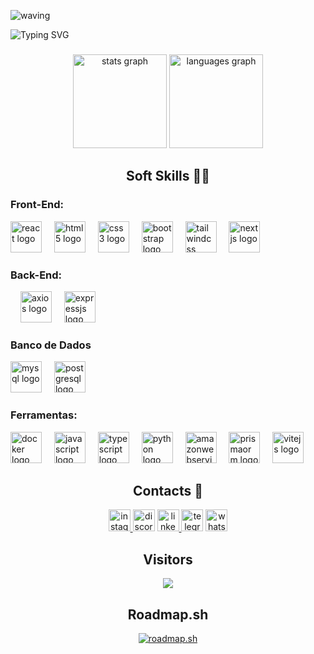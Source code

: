 ![waving](https://capsule-render.vercel.app/api?type=waving&height=200&color=00CED1&text=Gabriel%20Henrique&reversal=false&textBg=false&animation=blink&fontAlignY=40&fontSize=70)

![Typing SVG](https://readme-typing-svg.herokuapp.com/?color=00bfbf&size=35&center=true&vCenter=true&width=1000&lines=I%C2%B4m+20+years+;Learning+to+program;I+like+IT+area+%F0%9F%92%BB;Welcome+to+my+profile+%F0%9F%9A%80)


###

<div align="center">
  <img src="https://github-readme-stats.vercel.app/api?username=gabrielhenriqCS&hide_title=false&hide_rank=false&show_icons=true&include_all_commits=true&count_private=true&disable_animations=false&theme=prussian&locale=en&hide_border=true" height="150" alt="stats graph"  />
  <img src="https://github-readme-stats.vercel.app/api/top-langs?username=gabrielhenriqCS&locale=en&hide_title=false&layout=compact&card_width=320&langs_count=5&theme=prussian&hide_border=true" height="150" alt="languages graph"  />
</div>

<h2 align="center">Soft Skills 👨‍💻</h2>

<h3>Front-End: </h3>
<div align="left">
  <img src="https://cdn.jsdelivr.net/gh/devicons/devicon/icons/react/react-original.svg" height="50" alt="react logo"  />
  <img width="12" />
  <img src="https://cdn.jsdelivr.net/gh/devicons/devicon/icons/html5/html5-original.svg" height="50" alt="html5 logo"  />
  <img width="12" />
  <img src="https://cdn.jsdelivr.net/gh/devicons/devicon/icons/css3/css3-original.svg" height="50" alt="css3 logo"  />
  <img width="12" />
  <img src="https://cdn.jsdelivr.net/gh/devicons/devicon/icons/bootstrap/bootstrap-original.svg" height="50" alt="bootstrap logo"  />
  <img width="12" />
  <img src="https://cdn.simpleicons.org/tailwindcss/06B6D4" height="50" alt="tailwindcss logo"  />
  <img width="12" />
  <img src="https://cdn.jsdelivr.net/gh/devicons/devicon/icons/nextjs/nextjs-original.svg" height="50" alt="nextjs logo"  />
  <img width="12" />
</div>
<h3>Back-End: </h3>
<div
<img src="https://cdn.jsdelivr.net/gh/devicons/devicon/icons/nodejs/nodejs-original.svg" height="50" alt="nodejs logo"  />
<img width="12" />
<img src="https://cdn.jsdelivr.net/gh/devicons/devicon/icons/axios/axios-plain.svg" height="50" alt="axios logo"  />
<img width="12" />
<img src="https://cdn.jsdelivr.net/gh/devicons/devicon/icons/express/express-original.svg" height="50" alt="expressjs logo"  />
<img width="12" />
<h3>Banco de Dados</h3>
<img src="https://cdn.jsdelivr.net/gh/devicons/devicon/icons/mysql/mysql-original.svg" height="50" alt="mysql logo"  />
  <img width="12" />
  <img src="https://cdn.jsdelivr.net/gh/devicons/devicon/icons/postgresql/postgresql-original.svg" height="50" alt="postgresql logo"  />
  <img width="12" />
<h3>Ferramentas: </h3>
  <img src="https://cdn.jsdelivr.net/gh/devicons/devicon/icons/docker/docker-plain.svg" height="50" alt="docker logo"  />
<img width="12" />
  <img src="https://cdn.jsdelivr.net/gh/devicons/devicon/icons/javascript/javascript-original.svg" height="50" alt="javascript logo"  />
  <img width="12" />
  <img src="https://cdn.jsdelivr.net/gh/devicons/devicon/icons/typescript/typescript-original.svg" height="50" alt="typescript logo"  />
  <img width="12" />
  
  
  <img src="https://cdn.jsdelivr.net/gh/devicons/devicon/icons/python/python-original.svg" height="50" alt="python logo"  />
  <img width="12" />
  
  <img src="https://download.logo.wine/logo/Amazon_Web_Services/Amazon_Web_Services-Logo.wine.png" height="50" alt="amazonwebservices logo"  />
  <img width="12" />
  
  <img src="https://cdn.jsdelivr.net/gh/devicons/devicon/icons/prisma/prisma-original.svg" height="50" alt="prismaorm logo"  />
  <img width="12" />
  <img src="https://cdn.jsdelivr.net/gh/devicons/devicon/icons/vitejs/vitejs-original.svg" height="50" alt="vitejs logo"  />
  <img width="12" />
  

<h2 align="center">Contacts 📲</h2>

<div align="center">
  <a href="https://www.instagram.com/biel.henriqz/" target="_blank">
    <img src="https://img.shields.io/static/v1?message=Instagram&logo=instagram&label=&color=E4405F&logoColor=white&labelColor=&style=for-the-badge" height="35" alt="instagram logo"  />
  </a>
  <img src="https://img.shields.io/static/v1?message=Discord&logo=discord&label=&color=7289DA&logoColor=white&labelColor=&style=for-the-badge" height="35" alt="discord logo"  />
  <a href="https://www.linkedin.com/in/gabrielhenriquecs/" target="_blank">
    <img src="https://img.shields.io/static/v1?message=LinkedIn&logo=linkedin&label=&color=0077B5&logoColor=white&labelColor=&style=for-the-badge" height="35" alt="linkedin logo"  />
  </a>
  <img src="https://img.shields.io/static/v1?message=Telegram&logo=telegram&label=&color=2CA5E0&logoColor=white&labelColor=&style=for-the-badge" height="35" alt="telegram logo"  />
  <a href="https://wa.link/5cdb5s" target="_blank">
  <img src="https://img.shields.io/static/v1?message=Whatsapp&logo=whatsapp&label=&color=25D366&logoColor=white&labelColor=&style=for-the-badge" height="35" alt="whatsapp logo"  />
  </a>
</div>

<h2 align="center">Visitors</h2>
<div align="center">
  <img src="https://profile-counter.glitch.me/gabrielhenriqCS/count.svg?"  />
</div>

<h2 align="center">Roadmap.sh</h2>
<div align="center">
  <a href="https://roadmap.sh" style=""><img src="https://roadmap.sh/card/wide/6716a643791f57dd6061bbd3?variant=dark" alt="roadmap.sh"/></a>
</div>

